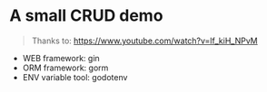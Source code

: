 # A small CRUD demo

> Thanks to: https://www.youtube.com/watch?v=lf_kiH_NPvM

- WEB framework: gin
- ORM framework: gorm
- ENV variable tool: godotenv
